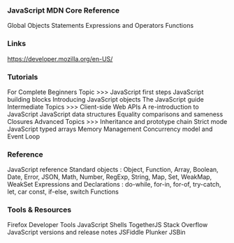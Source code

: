 ### JavaScript MDN Core Reference
Global Objects
Statements
Expressions and Operators
Functions

### Links
https://developer.mozilla.org/en-US/

### Tutorials
For Complete Beginners Topic >>>
JavaScript first steps
JavaScript building blocks
Introducing JavaScript objects
The JavaScript guide
Intermediate Topics >>>
Client-side Web APIs
A re-introduction to JavaScript
JavaScript data structures
Equality comparisons and sameness
Closures
Advanced Topics >>>
Inheritance and prototype chain
Strict mode
JavaScript typed arrays
Memory Management
Concurrency model and Event Loop

### Reference
JavaScript reference
Standard objects : Object, Function, Array, Boolean, Date, Error, JSON, Math, Number, RegExp, String, Map, Set, WeakMap, WeakSet
Expressions and Declarations : do-while, for-in, for-of, try-catch, let, car const, if-else, switch
Functions

### Tools & Resources
Firefox Developer Tools
JavaScript Shells
TogetherJS
Stack Overflow
JavaScript versions and release notes
JSFiddle
Plunker
JSBin